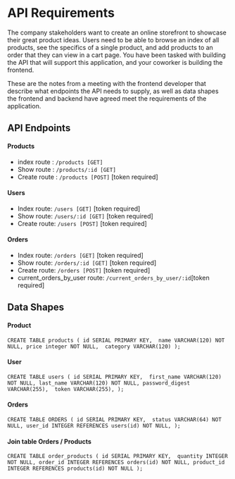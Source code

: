 # API Requirements
The company stakeholders want to create an online storefront to showcase their great product ideas. Users need to be able to browse an index of all products, see the specifics of a single product, and add products to an order that they can view in a cart page. You have been tasked with building the API that will support this application, and your coworker is building the frontend.

These are the notes from a meeting with the frontend developer that describe what endpoints the API needs to supply, as well as data shapes the frontend and backend have agreed meet the requirements of the application. 

## API Endpoints
#### Products
- index route : `/products [GET]`
- Show route : `/products/:id [GET]`
- Create route : `/products [POST]` [token required]

#### Users
- Index route: `/users [GET]` [token required]
- Show route: `/users/:id [GET]` [token required]
- Create route: `/users [POST]` [token required]

#### Orders
- Index route: `/orders [GET]` [token required]
- Show route: `/orders/:id [GET]` [token required]
- Create route: `/orders [POST]` [token required]
- current_orders_by_user route: `/current_orders_by_user/:id`[token required]

## Data Shapes
#### Product
`CREATE TABLE products (
    id SERIAL PRIMARY KEY, 
    name VARCHAR(120) NOT NULL,
    price integer NOT NULL, 
    category VARCHAR(120)
);`

#### User
`CREATE TABLE users (
    id SERIAL PRIMARY KEY, 
    first_name VARCHAR(120) NOT NULL,
    last_name VARCHAR(120) NOT NULL,
    password_digest VARCHAR(255), 
    token VARCHAR(255),
);`

#### Orders
`CREATE TABLE ORDERS (
    id SERIAL PRIMARY KEY, 
    status VARCHAR(64) NOT NULL,
    user_id INTEGER REFERENCES users(id) NOT NULL,
);`

#### Join table Orders / Products

`CREATE TABLE order_products (
    id SERIAL PRIMARY KEY, 
    quantity INTEGER NOT NULL,
    order_id INTEGER REFERENCES orders(id) NOT NULL,
    product_id INTEGER REFERENCES products(id) NOT NULL
);`

